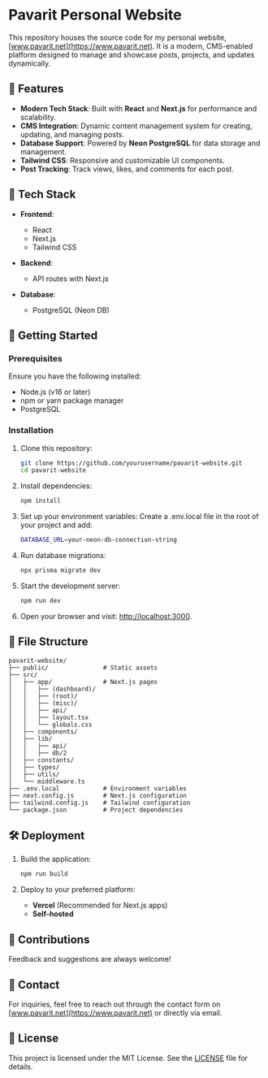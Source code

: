 # Pavarit Personal Website  

This repository houses the source code for my personal website, [www.pavarit.net](https://www.pavarit.net). It is a modern, CMS-enabled platform designed to manage and showcase posts, projects, and updates dynamically.  

## 🌟 Features  

- **Modern Tech Stack**: Built with **React** and **Next.js** for performance and scalability.  
- **CMS Integration**: Dynamic content management system for creating, updating, and managing posts.  
- **Database Support**: Powered by **Neon PostgreSQL** for data storage and management.  
- **Tailwind CSS**: Responsive and customizable UI components.  
- **Post Tracking**: Track views, likes, and comments for each post.  

## 🚀 Tech Stack  

- **Frontend**:  
  - React  
  - Next.js  
  - Tailwind CSS  

- **Backend**:  
  - API routes with Next.js  

- **Database**:  
  - PostgreSQL (Neon DB)  

## 🔧 Getting Started  

### Prerequisites  

Ensure you have the following installed:  
- Node.js (v16 or later)  
- npm or yarn package manager  
- PostgreSQL  

### Installation  

1. Clone this repository:  
   ```bash
   git clone https://github.com/yourusername/pavarit-website.git
   cd pavarit-website
   ```  

2. Install dependencies:  
   ```bash
   npm install
   ```

3. Set up your environment variables:
Create a .env.local file in the root of your project and add:
   ```bash
   DATABASE_URL=your-neon-db-connection-string
   ```

4. Run database migrations:
   ```bash
   npx prisma migrate dev
   ```
   
5. Start the development server:  
   ```bash
   npm run dev
   ```  

6. Open your browser and visit: [http://localhost:3000](http://localhost:3000).  

## 📂 File Structure  

```plaintext
pavarit-website/
├── public/               # Static assets  
├── src/
│   ├── app/              # Next.js pages
│   │   ├── (dashboard)/
│   │   ├── (root)/
│   │   ├── (misc)/
│   │   ├── api/
│   │   ├── layout.tsx
│   │   └── globals.css
│   ├── components/
│   ├── lib/
│   │   ├── api/
│   │   ├── db/2
│   ├── constants/
│   ├── types/
│   ├── utils/               
│   └── middleware.ts
├── .env.local            # Environment variables  
├── next.config.js        # Next.js configuration  
├── tailwind.config.js    # Tailwind configuration  
└── package.json          # Project dependencies  
```  

## 🛠️ Deployment  

1. Build the application:  
   ```bash
   npm run build
   ```  

2. Deploy to your preferred platform:  
   - **Vercel** (Recommended for Next.js apps)  
   - **Self-hosted**  

## 🤝 Contributions  

Feedback and suggestions are always welcome!  

## 📧 Contact  

For inquiries, feel free to reach out through the contact form on [www.pavarit.net](https://www.pavarit.net) or directly via email.  

## 📜 License  

This project is licensed under the MIT License. See the [LICENSE](LICENSE) file for details.
